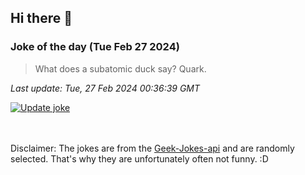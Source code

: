 ## Hi there 👋

### Joke of the day (Tue Feb 27 2024)
<!-- joke -->
>What does a subatomic duck say? Quark.
<!-- /joke -->

*Last update: Tue, 27 Feb 2024 00:36:39 GMT*

[![Update joke](https://github.com/nclskfm/nclskfm/actions/workflows/joke.yml/badge.svg)](https://github.com/nclskfm/nclskfm/actions/workflows/joke.yml)

<br><br>
Disclaimer: The jokes are from the [Geek-Jokes-api](https://github.com/sameerkumar18/geek-joke-api) and are randomly selected. That's why they are unfortunately often not funny. :D
